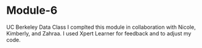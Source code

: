 # Module-6
UC Berkeley Data Class
I complted this module in collaboration with Nicole, Kimberly, and Zahraa. I used Xpert Learner for feedback and to adjust my code. 
